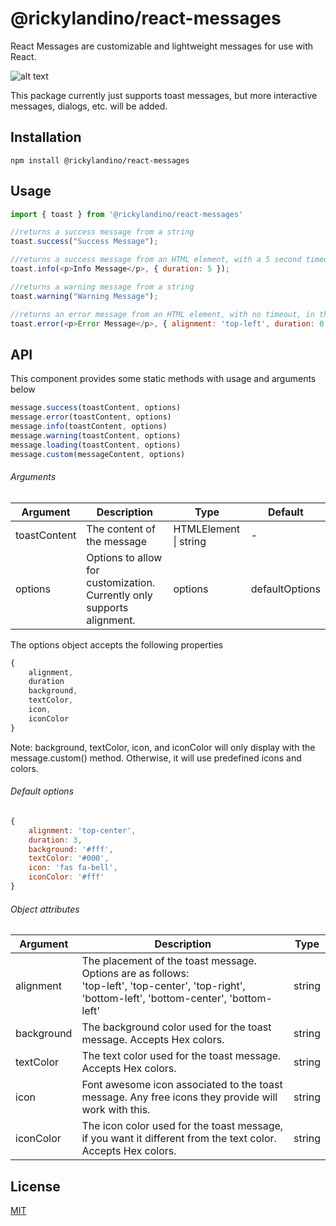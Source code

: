 # @rickylandino/react-messages

React Messages are customizable and lightweight messages for use with React. 

![alt text](https://www.theappmonkey.com/assets/toast_examples.png)

This package currently just supports toast messages, but more interactive messages, dialogs, etc. will be added.

## Installation
```npm
npm install @rickylandino/react-messages
```

## Usage

```javascript
import { toast } from '@rickylandino/react-messages'

//returns a success message from a string
toast.success("Success Message");

//returns a success message from an HTML element, with a 5 second timeout
toast.info(<p>Info Message</p>, { duration: 5 });

//returns a warning message from a string
toast.warning("Warning Message");

//returns an error message from an HTML element, with no timeout, in the top left corner of the screen
toast.error(<p>Error Message</p>, { alignment: 'top-left', duration: 0 });

```

## API

This component provides some static methods with usage and arguments below

```javascript
message.success(toastContent, options)
message.error(toastContent, options)
message.info(toastContent, options)
message.warning(toastContent, options)
message.loading(toastContent, options)
message.custom(messageContent, options)
```

###### Arguments

| Argument  | Description | Type | Default |
| ------------- | ----------------------- | ------------- | ----- |
| toastContent  | The content of the message  | HTMLElement \| string | \- |
| options | Options to allow for customization. Currently only supports alignment. | options | defaultOptions |

The options object accepts the following properties
```javascript
{
    alignment,
    duration
    background,
    textColor,
    icon,
    iconColor
}
```
Note: background, textColor, icon, and iconColor will only display with the message.custom() method. Otherwise, it will use predefined icons and colors.

###### Default options
```javascript
{
    alignment: 'top-center',
    duration: 3,
    background: '#fff',
    textColor: '#000',
    icon: 'fas fa-bell',
    iconColor: '#fff'
}
```

###### Object attributes
| Argument  | Description | Type |
| ------------- | ----------------------- | ------------- |
| alignment  | The placement of the toast message. Options are as follows: <br /> 'top-left', 'top-center', 'top-right', 'bottom-left', 'bottom-center', 'bottom-left'  | string |
| background  | The background color used for the toast message. Accepts Hex colors.  | string |
| textColor  | The text color used for the toast message. Accepts Hex colors.  | string |
| icon  | Font awesome icon associated to the toast message. Any free icons they provide will work with this.  | string |
| iconColor  | The icon color used for the toast message, if you want it different from the text color. Accepts Hex colors.  | string |

## License
[MIT](https://choosealicense.com/licenses/mit/)
